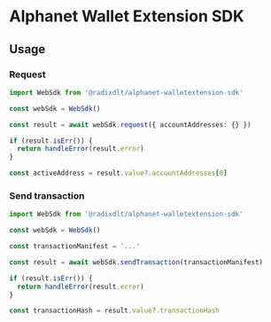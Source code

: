 # Alphanet Wallet Extension SDK

## Usage

### Request

```typescript
import WebSdk from '@radixdlt/alphanet-walletextension-sdk'

const webSdk = WebSdk()

const result = await webSdk.request({ accountAddresses: {} })

if (result.isErr()) {
  return handleError(result.error)
}

const activeAddress = result.value?.accountAddresses[0]
```

### Send transaction

```typescript
import WebSdk from '@radixdlt/alphanet-walletextension-sdk'

const webSdk = WebSdk()

const transactionManifest = '...'

const result = await webSdk.sendTransaction(transactionManifest)

if (result.isErr()) {
  return handleError(result.error)
}

const transactionHash = result.value?.transactionHash
```
